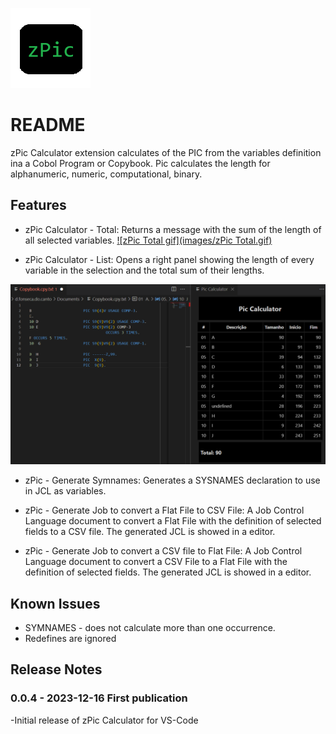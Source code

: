 ![Icon.png](images/Icon.png)
# README

zPic Calculator extension calculates of the PIC from the variables definition ina a Cobol Program or Copybook. Pic calculates the length for alphanumeric, numeric, computational, binary.


## Features


- zPic Calculator - Total: Returns a message with the sum of the length of all selected variables.
[
![zPic Total gif](images/zPic Total.gif)](images/zPic%20Total.gif)


- zPic Calculator - List: Opens a right panel showing the length of every variable in the selection and the total sum of their lengths.


![zPicList.png](images/zPicList.png)


- zPic - Generate Symnames: Generates a SYSNAMES declaration to use in JCL as variables.

- zPic - Generate Job to convert a Flat File to CSV File: A Job Control Language document to convert a Flat File with the definition of selected fields to a CSV file. The generated JCL is showed in a editor.

- zPic - Generate Job to convert a CSV file to Flat File: A Job Control Language document to convert a CSV File to a Flat File with the definition of selected fields. The generated JCL is showed in a editor.


## Known Issues

- SYMNAMES - does not calculate more than one occurrence.
- Redefines are ignored

## Release Notes

### 0.0.4 - 2023-12-16 First publication

-Initial release of zPic Calculator for VS-Code
